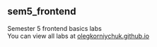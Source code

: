 ## sem5_frontend

  Semester 5 frontend basics labs\
  You can view all labs at [olegkorniychuk.github.io](https://olegkorniychuk.github.io/sem5_frontend/)
